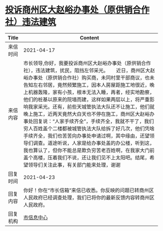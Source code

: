 # <a href="http://www.shangluo.gov.cn/zmhd/ldxxxx.jsp?urltype=leadermail.LeaderMailContentUrl&wbtreeid=1112&leadermailid=7168">投诉商州区大赵峪办事处（原供销合作社）违法建筑</a>
| Title |                                                                                                                                                                                                       Content                                                                                                                                                                                                        |
|:-----:|----------------------------------------------------------------------------------------------------------------------------------------------------------------------------------------------------------------------------------------------------------------------------------------------------------------------------------------------------------------------------------------------------------------------|
| 来信时间  | 2021-04-17                                                                                                                                                                                                                                                                                                                                                                                                           |
| 来信内容  | 市长领导,你好，我要投诉商州区大赵峪办事处（原供销合作社），违法建筑，扰民，阻挡左邻采光。      近日，商州区大赵峪办事处（原供销合作社）购买商，未同村里干部商议，也未告知左右邻居，竟然频繁施工，因本人房屋距施工地很近，晚上机器轰隆，家有小孩，根本无法入睡，再者，经实地勘察，他们的桩基以原来的院墙而建，这样如果两层以上，将严重影响我家采光。还有，前些天城管执法大队还不让施工，他们就晚上施工，近两天竟然大白天也不停在施工，商州区大赵峪办事处回复说：“人家手续齐全”，手续齐全，我就不干了，我们穷人百姓盖个二楼都被城管执法大队给拆了好几次，他们凭啥手续齐全，我们也苦苦向办事处申请过啊，其中缘由，还望领导们调查。道途听说，人家是给办事处盖的办公楼，听到这，我也算认了，但你不能总是欺负穷苦老百姓啊，在我家大门前盖个高楼，压着我们不说，还让我们见不上太阳吧。结尾，希望领导们关注此事，有关部门能来处理，谢谢 |
| 回复时间  | 2021-04-23                                                                                                                                                                                                                                                                                                                                                                                                           |
| 回复内容  | 你好！你在“市长信箱”来信已收悉。你反映的问题已转商州区人民政府已经调查处理，我们已将你的最新反馈内容转商州区人民政府。                                                                                                                                                                                                                                                                                                                                                         |
| 回复机构  | <a href="../../categories/agencies/市信息中心.md">市信息中心</a>                                                                                                                                                                                                                                                                                                                                                                 |